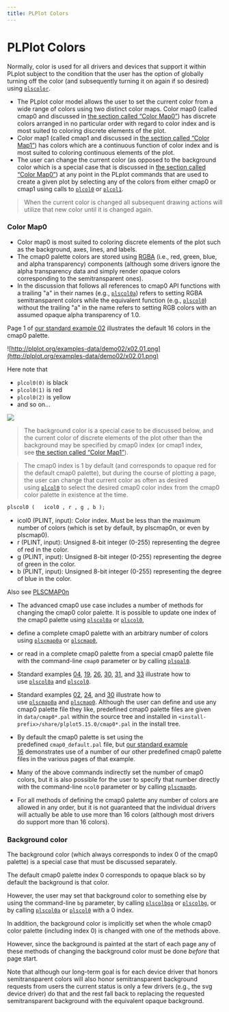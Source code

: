 ```yaml
---
title: PLPlot Colors
---
```


# PLPlot Colors

Normally, color is used for all drivers and devices that support it within PLplot subject to the condition that the user has the option of globally turning off the color (and subsequently turning it on again if so desired) using [`plscolor`](http://plplot.sourceforge.net/docbook-manual/plplot-html-5.15.0/plscolor.html "plscolor: Used to globally turn color output on/off").

- The PLplot color model allows the user to set the current color from a wide range of colors using two distinct color maps. Color map0 (called cmap0 and discussed in [the section called “Color Map0”](http://plplot.sourceforge.net/docbook-manual/plplot-html-5.15.0/color.html#color-map-0 "Color Map0")) has discrete colors arranged in no particular order with regard to color index and is most suited to coloring discrete elements of the plot. 
- Color map1 (called cmap1 and discussed in [the section called “Color Map1”](http://plplot.sourceforge.net/docbook-manual/plplot-html-5.15.0/color.html#color-map-1 "Color Map1")) has colors which are a continuous function of color index and is most suited to coloring continuous elements of the plot. 
- The user can change the current color (as opposed to the background color which is a special case that is discussed in [the section called “Color Map0”](http://plplot.sourceforge.net/docbook-manual/plplot-html-5.15.0/color.html#color-map-0 "Color Map0")) at any point in the PLplot commands that are used to create a given plot by selecting any of the colors from either cmap0 or cmap1 using calls to [`plcol0`](http://plplot.sourceforge.net/docbook-manual/plplot-html-5.15.0/plcol0.html "plcol0: Set color, cmap0") or [`plcol1`](http://plplot.sourceforge.net/docbook-manual/plplot-html-5.15.0/plcol1.html "plcol1: Set color, cmap1"). 

> When the current color is changed all subsequent drawing actions will utilize that new color until it is changed again.

### Color Map0

- Color map0 is most suited to coloring discrete elements of the plot such as the background, axes, lines, and labels. 
- The cmap0 palette colors are stored using [RGBA](https://en.wikipedia.org/wiki/RGBA_color_space) (i.e., red, green, blue, and alpha transparency) components (although some drivers ignore the alpha transparency data and simply render opaque colors corresponding to the semitransparent ones). 
- In the discussion that follows all references to cmap0 API functions with a trailing "a" in their names (e.g., [`plscol0a`](http://plplot.sourceforge.net/docbook-manual/plplot-html-5.15.0/plscol0a.html "plscol0a: Set 8-bit RGB values and PLFLT alpha transparency value for given cmap0 color index")) refers to setting RGBA semitransparent colors while the equivalent function (e.g., [`plscol0`](http://plplot.sourceforge.net/docbook-manual/plplot-html-5.15.0/plscol0.html "plscol0: Set 8-bit RGB values for given cmap0 color index")) without the trailing "a" in the name refers to setting RGB colors with an assumed opaque alpha transparency of 1.0.

Page 1 of [our standard example 02](http://plplot.org/examples.php?demo=02) illustrates the default 16 colors in the cmap0 palette. 

![http://plplot.org/examples-data/demo02/x02.01.png](http://plplot.org/examples-data/demo02/x02.01.png)

Here note that

- `plcol0(0)` is black
- `plcol0(1)` is red
- `plcol0(2)` is yellow
-  and so on...


![](http://plplot.org/examples-data/demo02/x02.02.png)


> The background color is a special case to be discussed below, and the current color of discrete elements of the plot other than the background may be specified by cmap0 index (or cmap1 index, see [the section called “Color Map1”](http://plplot.sourceforge.net/docbook-manual/plplot-html-5.15.0/color.html#color-map-1 "Color Map1")). 

> The cmap0 index is 1 by default (and corresponds to opaque red for the default cmap0 palette), but during the course of plotting a page, the user can change that current color as often as desired using [`plcol0`](http://plplot.sourceforge.net/docbook-manual/plplot-html-5.15.0/plcol0.html "plcol0: Set color, cmap0") to select the desired cmap0 color index from the cmap0 color palette in existence at the time.

```fortran
plscol0 (	icol0 , r , g , b );
```

- icol0 (PLINT, input): Color index. Must be less than the maximum number of colors (which is set by default, by plscmap0n, or even by plscmap0).
- r (PLINT, input): Unsigned 8-bit integer (0-255) representing the degree of red in the color.
- g (PLINT, input): Unsigned 8-bit integer (0-255) representing the degree of green in the color.
- b (PLINT, input): Unsigned 8-bit integer (0-255) representing the degree of blue in the color.

Also see [PLSCMAP0n](http://plplot.sourceforge.net/docbook-manual/plplot-html-5.15.0/plscmap0n.html)

- The advanced cmap0 use case includes a number of methods for changing the cmap0 color palette. It is possible to update one index of the cmap0 palette using [`plscol0a`](http://plplot.sourceforge.net/docbook-manual/plplot-html-5.15.0/plscol0a.html "plscol0a: Set 8-bit RGB values and PLFLT alpha transparency value for given cmap0 color index") or [`plscol0`](http://plplot.sourceforge.net/docbook-manual/plplot-html-5.15.0/plscol0.html "plscol0: Set 8-bit RGB values for given cmap0 color index"), 
- define a complete cmap0 palette with an arbitrary number of colors using [`plscmap0a`](http://plplot.sourceforge.net/docbook-manual/plplot-html-5.15.0/plscmap0a.html "plscmap0a: Set cmap0 colors by 8-bit RGB values and PLFLT alpha transparency value") or [`plscmap0`](http://plplot.sourceforge.net/docbook-manual/plplot-html-5.15.0/plscmap0.html "plscmap0: Set cmap0 colors by 8-bit RGB values"), 
- or read in a complete cmap0 palette from a special cmap0 palette file with the command-line `cmap0` parameter or by calling [`plspal0`](http://plplot.sourceforge.net/docbook-manual/plplot-html-5.15.0/plspal0.html "plspal0: Set the cmap0 palette using the specified cmap0*.pal format file"). 

- Standard examples [04](http://plplot.org/examples.php?demo=04), [19](http://plplot.org/examples.php?demo=19), [26](http://plplot.org/examples.php?demo=26), [30](http://plplot.org/examples.php?demo=30), [31](http://plplot.org/examples.php?demo=31), and [33](http://plplot.org/examples.php?demo=33) illustrate how to use [`plscol0a`](http://plplot.sourceforge.net/docbook-manual/plplot-html-5.15.0/plscol0a.html "plscol0a: Set 8-bit RGB values and PLFLT alpha transparency value for given cmap0 color index") and [`plscol0`](http://plplot.sourceforge.net/docbook-manual/plplot-html-5.15.0/plscol0.html "plscol0: Set 8-bit RGB values for given cmap0 color index"). 
- Standard examples [02](http://plplot.org/examples.php?demo=02), [24](http://plplot.org/examples.php?demo=24), and [30](http://plplot.org/examples.php?demo=30) illustrate how to use [`plscmap0a`](http://plplot.sourceforge.net/docbook-manual/plplot-html-5.15.0/plscmap0a.html "plscmap0a: Set cmap0 colors by 8-bit RGB values and PLFLT alpha transparency value") and [`plscmap0`](http://plplot.sourceforge.net/docbook-manual/plplot-html-5.15.0/plscmap0.html "plscmap0: Set cmap0 colors by 8-bit RGB values"). Although the user can define and use any cmap0 palette file they like, predefined cmap0 palette files are given in `data/cmap0*.pal` within the source tree and installed in `<install-prefix>/share/plplot5.15.0/cmap0*.pal` in the install tree. 
- By default the cmap0 palette is set using the predefined `cmap0_default.pal` file, but [our standard example 16](http://plplot.org/examples.php?demo=16) demonstrates use of a number of our other predefined cmap0 palette files in the various pages of that example. 
- Many of the above commands indirectly set the number of cmap0 colors, but it is also possible for the user to specify that number directly with the command-line `ncol0` parameter or by calling [`plscmap0n`](http://plplot.sourceforge.net/docbook-manual/plplot-html-5.15.0/plscmap0n.html "plscmap0n: Set number of colors in cmap0"). 
- For all methods of defining the cmap0 palette any number of colors are allowed in any order, but it is not guaranteed that the individual drivers will actually be able to use more than 16 colors (although most drivers do support more than 16 colors).

### Background color

The background color (which always corresponds to index 0 of the cmap0 palette) is a special case that must be discussed separately. 

The default cmap0 palette index 0 corresponds to opaque black so by default the background is that color. 

However, the user may set that background color to something else by using the command-line `bg` parameter, by calling [`plscolbga`](http://plplot.sourceforge.net/docbook-manual/plplot-html-5.15.0/plscolbga.html "plscolbga: Set the background color by 8-bit RGB value and PLFLT alpha transparency value.") or [`plscolbg`](http://plplot.sourceforge.net/docbook-manual/plplot-html-5.15.0/plscolbg.html "plscolbg: Set the background color by 8-bit RGB value"), or by calling [`plscol0a`](http://plplot.sourceforge.net/docbook-manual/plplot-html-5.15.0/plscol0a.html "plscol0a: Set 8-bit RGB values and PLFLT alpha transparency value for given cmap0 color index") or [`plscol0`](http://plplot.sourceforge.net/docbook-manual/plplot-html-5.15.0/plscol0.html "plscol0: Set 8-bit RGB values for given cmap0 color index") with a 0 index. 

In addition, the background color is implicitly set when the whole cmap0 color palette (including index 0) is changed with one of the methods above. 

However, since the background is painted at the start of each page any of these methods of changing the background color must be done _before_ that page start. 

Note that although our long-term goal is for each device driver that honors semitransparent colors will also honor semitransparent background requests from users the current status is only a few drivers (e.g., the svg device driver) do that and the rest fall back to replacing the requested semitransparent background with the equivalent opaque background.